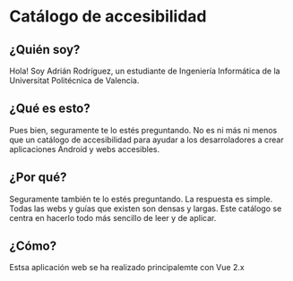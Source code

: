 # Catálogo de accesibilidad
## ¿Quién soy?
Hola! Soy Adrián Rodríguez, un estudiante de Ingeniería Informática de la Universitat Politécnica de Valencia.

## ¿Qué es esto?
Pues bien, seguramente te lo estés preguntando. No es ni más ni menos que un catálogo de accesibilidad para ayudar a los desarroladores a crear aplicaciones Android y webs accesibles.

## ¿Por qué?
Seguramente también te lo estés preguntando. La respuesta es simple. Todas las webs y guías que existen son densas y largas. Este catálogo se centra en hacerlo todo más sencillo de leer y de aplicar.

## ¿Cómo?
Estsa aplicación web se ha realizado principalemte con Vue 2.x